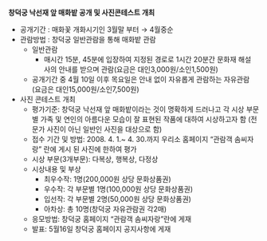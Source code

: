 **창덕궁 낙선재 앞 매화밭 공개 및 사진콘테스트 개최**
- 공개기간 : 매화꽃 개화시기인 3월말 부터 → 4월중순
- 관람방법 : 창덕궁 일반관람을 통해 매화밭 관람
  - 일반관람
    - 매시간 15분, 45분에 입장하여 지정된 경로로 1시간 20분간 문화재 해설 사의 안내를 받으며 관람(요금은 대인3,000원/소인1,500원)
  - 공개기간 중 4월 10일 이후 목요일은 안내 없이 자유롭게 관람하는 자유관람 (요금은 대인15,000원/소인7,500원)
- 사진 콘테스트 개최
  - 평가기준: 창덕궁 낙선재 앞 매화밭이라는 것이 명확하게 드러나고 각 시상 부문별 가족 및 연인의 아름다운 모습이 잘 표현된 작품에 대하여 시상하고자 함 (전문가 사진이 아닌 일반인 사진을 대상으로 함)
  - 접수 기간 및 방법: 2008. 4. 1.~ 4. 30.까지 우리소 홈페이지 “관람객 솜씨자랑” 란에 게시 된 사진에 한하여 평가
  - 시상 부문(3개부문): 다복상, 행복상, 다정상
  - 시상내용 및 부상
    - 최우수작: 1명(200,000원 상당 문화상품권)
    - 우수작: 각 부문별 1명(100,000원 상당 문화상품권)
    - 입선작: 각 부문별 2명(50,000원 상당 문화상품권)
    - 아차상: 총 10명(창덕궁 자유관람권 각2매)
  - 응모방법: 창덕궁 홈페이지 “관람객 솜씨자랑”란에 게재
  - 발표: 5월16일 창덕궁 홈페이지 공지사항에 게재
